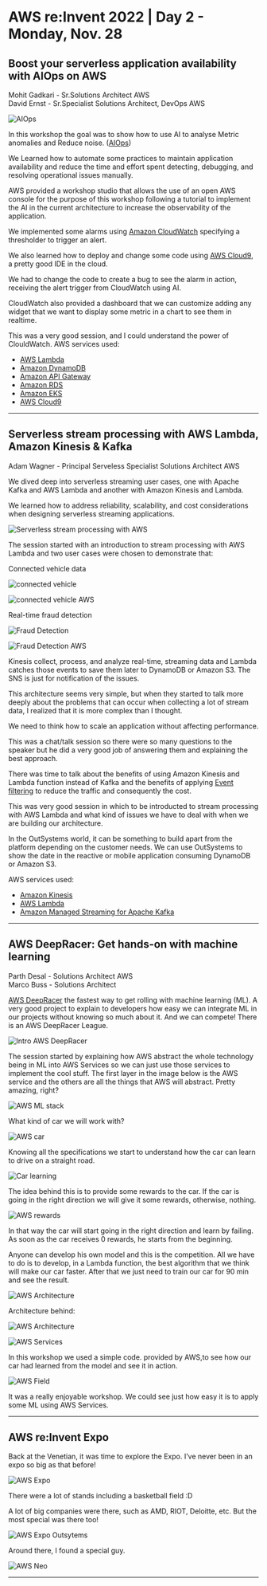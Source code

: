 # AWS re:Invent 2022 | Day 2 - Monday, Nov. 28

## Boost your serverless application availability with AIOps on AWS

Mohit Gadkari - Sr.Solutions Architect AWS  
David Ernst - Sr.Specialist Solutions Architect, DevOps AWS

![AIOps](../Images/AWS/day2/IMG_8351.jpeg)

In this workshop the goal was to show how to use AI to analyse Metric anomalies and Reduce noise. ([AIOps](https://docs.aws.amazon.com/prescriptive-guidance/latest/migration-operations-integration/aiops.html))

We Learned how to automate some practices to maintain application availability and reduce the time and effort spent detecting, debugging, and resolving operational issues manually.

AWS provided a workshop studio that allows the use of an open AWS console for the purpose of this workshop following a tutorial to implement the AI in the current architecture to increase the observability of the application.

We implemented some alarms using [Amazon CloudWatch](https://aws.amazon.com/cloudwatch/) specifying a thresholder to trigger an alert.
 
We also learned how to deploy and change some code using [AWS Cloud9](https://aws.amazon.com/cloud9/), a pretty good IDE in the cloud.
 
We had to change the code to create a bug to see the alarm in action, receiving the alert trigger from CloudWatch using AI.
 
CloudWatch also provided a dashboard that we can customize adding any widget that we want to display some metric in a chart to see them in realtime.
 
This was a very good session, and I could understand the power of ClouldWatch.
AWS services used: 
- [AWS Lambda](https://aws.amazon.com/lambda/?nc1=h_ls) 
- [Amazon DynamoDB](https://aws.amazon.com/dynamodb/)
- [Amazon API Gateway](https://aws.amazon.com/api-gateway/)
- [Amazon RDS](https://aws.amazon.com/rds/)
- [Amazon EKS](https://aws.amazon.com/eks/)
- [AWS Cloud9](https://aws.amazon.com/cloud9/)


----

## Serverless stream processing with AWS Lambda, Amazon Kinesis & Kafka

Adam Wagner - Principal Serveless Specialist Solutions Architect AWS 


We dived deep into serverless streaming user cases, one with Apache Kafka and AWS Lambda and another with Amazon Kinesis and Lambda.
 
We learned how to address reliability, scalability, and cost considerations when designing serverless streaming applications.

![Serverless stream processing with AWS](../Images/AWS/day2/IMG_8356.jpeg)

The session started with an introduction to stream processing with AWS Lambda and two user cases were chosen to demonstrate that:

Connected vehicle data

![connected vehicle](../Images/AWS/day2/IMG_8358.jpeg)

![connected vehicle AWS](../Images/AWS/day2/IMG_8362.jpeg)

Real-time fraud detection

![Fraud Detection](../Images/AWS/day2/IMG_8368.jpeg)

![Fraud Detection AWS](../Images/AWS/day2/IMG_8371.jpeg)
 
Kinesis collect, process, and analyze real-time, streaming data and Lambda catches those events to save them later to DynamoDB or Amazon S3. The SNS is just for notification of the issues.
 
This architecture seems very simple, but when they started to talk more deeply about the problems that can occur when collecting a lot of stream data, I realized that it is more complex than I thought.

We need to think how to scale an application without affecting performance.
 
This was a chat/talk session so there were so many questions to the speaker but he did a very good job of answering them and explaining the best approach.
 
There was time to talk about the benefits of using Amazon Kinesis and Lambda function instead of Kafka and the benefits of applying [Event filtering](https://aws.amazon.com/pt/blogs/compute/filtering-event-sources-for-aws-lambda-functions/) to reduce the traffic and consequently the cost.
 
This was very good session in which to be introducted to stream processing with AWS Lambda and what kind of issues we have to deal with when we are building our architecture.
 
In the OutSystems world, it can be something to build apart from the platform depending on the customer needs. We can use OutSystems to show the date in the reactive or mobile application consuming DynamoDB or Amazon S3.

AWS services used: 
- [Amazon Kinesis](https://aws.amazon.com/kinesis/)
- [AWS Lambda](https://aws.amazon.com/lambda/?nc1=h_ls) 
- [Amazon Managed Streaming for Apache Kafka](https://aws.amazon.com/msk/)  


----
## AWS DeepRacer: Get hands-on with machine learning

Parth Desal - Solutions Architect AWS  
Marco Buss - Solutions Architect


[AWS DeepRacer](https://aws.amazon.com/deepracer/) the fastest way to get rolling with machine learning (ML). A very good
project to explain to developers how easy we can integrate ML in our projects without knowing so much about it. And we can compete! There is an AWS DeepRacer League.

![Intro AWS DeepRacer](../Images/AWS/day2/IMG_8376.jpeg)

The session started by explaining how AWS abstract the whole technology being in ML into AWS Services so we can just use those services to implement the cool stuff.
The first layer in the image below is the AWS service and the others are all the things that AWS will abstract. Pretty amazing, right?

![AWS ML stack](../Images/AWS/day2/IMG_8378.jpeg)

What kind of car we will work with?

![AWS car](../Images/AWS/day2/IMG_8377.jpeg)

Knowing all the specifications we start to understand how the car can learn to drive on a straight road.

![Car learning](../Images/AWS/day2/IMG_8380.jpeg)

The idea behind this is to provide some rewards to the car. If the car is going in the right direction we will give it some rewards, otherwise, nothing.

![AWS rewards](../Images/AWS/day2/IMG_8381.jpeg)

In that way the car will start going in the right direction and learn by failing. As soon as the car receives 0 rewards, he starts from the beginning.
 
Anyone can develop his own model and this is the competition.
All we have to do is to develop, in a Lambda function, the best algorithm that we think will make our car faster. After that we just need to train our car for 90 min and see the result.

![AWS Architecture](../Images/AWS/day2/IMG_8385.jpeg)


Architecture behind:

![AWS Architecture](../Images/AWS/day2/IMG_8383.jpeg)

![AWS Services](../Images/AWS/day2/IMG_8384.jpeg)


In this workshop we used a simple code. provided by AWS,to see how our car had learned from the model and see it in action.

![AWS Field](../Images/AWS/day2/IMG_8389.jpeg)


It was a really enjoyable workshop. We could see just how easy it is to apply some ML using AWS Services.
 

----
## AWS re:Invent Expo

Back at the Venetian, it was time to explore the Expo. I’ve never been in an expo so big as that before!

![AWS Expo](../Images/AWS/day2/IMG_8392.jpeg)

There were a lot of stands including a basketball field :D
 
A lot of big companies were there, such as AMD, RIOT, Deloitte, etc. But the most special was there too!

![AWS Expo Outsytems](../Images/AWS/day2/IMG_8394.jpeg)

Around there, I found a special guy.

![AWS Neo](../Images/AWS/day2/IMG_8396.jpeg)

----


